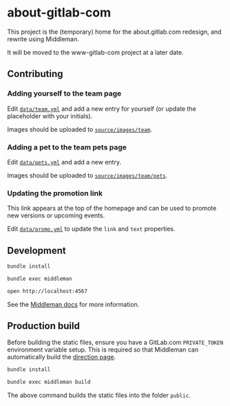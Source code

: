# about-gitlab-com

This project is the (temporary) home for the about.gitlab.com redesign, and
rewrite using Middleman.

It will be moved to the www-gitlab-com project at a later date.

## Contributing

### Adding yourself to the team page

Edit [`data/team.yml`](./data/team.yml) and add a new entry for yourself (or
update the placeholder with your initials).

Images should be uploaded to [`source/images/team`](./source/images/team).

### Adding a pet to the team pets page

Edit [`data/pets.yml`](./data/pets.yml) and add a new entry.

Images should be uploaded to [`source/images/team/pets`](./source/images/team/pets).

### Updating the promotion link

This link appears at the top of the homepage and can be used to promote new
versions or upcoming events.

Edit [`data/promo.yml`](./data/promo.yml) to update the `link` and `text`
properties.

## Development

```sh
bundle install

bundle exec middleman

open http://localhost:4567
```

See the [Middleman docs](https://middlemanapp.com/basics/development_cycle/) for
more information.

## Production build

Before building the static files, ensure you have a GitLab.com `PRIVATE_TOKEN` environment variable setup. This is required so that Middleman can automatically build the [direction page](https://about.gitlab.com/direction/).

```sh
bundle install

bundle exec middleman build
```

The above command builds the static files into the folder `public`.

